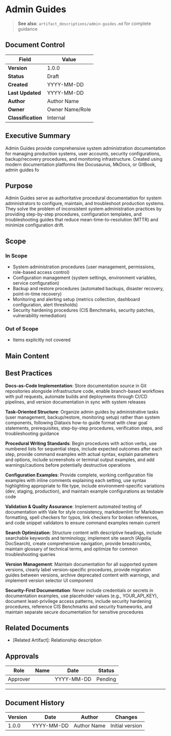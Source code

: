 # Admin Guides

> **See also**: `artifact_descriptions/admin-guides.md` for complete guidance

## Document Control

| Field | Value |
|-------|-------|
| **Version** | 1.0.0 |
| **Status** | Draft |
| **Created** | YYYY-MM-DD |
| **Last Updated** | YYYY-MM-DD |
| **Author** | Author Name |
| **Owner** | Owner Name/Role |
| **Classification** | Internal |

## Executive Summary

Admin Guides provide comprehensive system administration documentation for managing production systems, user accounts, security configurations, backup/recovery procedures, and monitoring infrastructure. Created using modern documentation platforms like Docusaurus, MkDocs, or GitBook, admin guides fo

## Purpose

Admin Guides serve as authoritative procedural documentation for system administrators to configure, maintain, and troubleshoot production systems. They solve the problem of inconsistent system administration practices by providing step-by-step procedures, configuration templates, and troubleshooting guides that reduce mean-time-to-resolution (MTTR) and minimize configuration drift.

## Scope

### In Scope

- System administration procedures (user management, permissions, role-based access control)
- Configuration management (system settings, environment variables, service configuration)
- Backup and restore procedures (automated backups, disaster recovery, point-in-time recovery)
- Monitoring and alerting setup (metrics collection, dashboard configuration, alert thresholds)
- Security hardening procedures (CIS Benchmarks, security patches, vulnerability remediation)

### Out of Scope

- Items explicitly not covered

## Main Content

<!-- Provide detailed content specific to this artifact type -->
<!-- Refer to the artifact description for required sections -->

## Best Practices

**Docs-as-Code Implementation**: Store documentation source in Git repositories alongside infrastructure code, enable branch-based workflows with pull requests, automate builds and deployments through CI/CD pipelines, and version documentation in sync with system releases

**Task-Oriented Structure**: Organize admin guides by administrative tasks (user management, backup/restore, monitoring setup) rather than system components, following Diátaxis how-to guide format with clear goal statements, prerequisites, step-by-step procedures, verification steps, and troubleshooting guidance

**Procedural Writing Standards**: Begin procedures with action verbs, use numbered lists for sequential steps, include expected outcomes after each step, provide command examples with actual syntax, explain parameters and options, include screenshots or terminal output examples, and add warnings/cautions before potentially destructive operations

**Configuration Examples**: Provide complete, working configuration file examples with inline comments explaining each setting, use syntax highlighting appropriate to file type, include environment-specific variations (dev, staging, production), and maintain example configurations as testable code

**Validation & Quality Assurance**: Implement automated testing of documentation with Vale for style consistency, markdownlint for Markdown formatting, spell checkers for typos, link checkers for broken references, and code snippet validators to ensure command examples remain current

**Search Optimization**: Structure content with descriptive headings, include searchable keywords and terminology, implement site search (Algolia DocSearch), create comprehensive navigation, provide breadcrumbs, maintain glossary of technical terms, and optimize for common troubleshooting queries

**Version Management**: Maintain documentation for all supported system versions, clearly label version-specific procedures, provide migration guides between versions, archive deprecated content with warnings, and implement version selector UI component

**Security-First Documentation**: Never include credentials or secrets in documentation examples, use placeholder values (e.g., YOUR_API_KEY), document least-privilege access patterns, include security hardening procedures, reference CIS Benchmarks and security frameworks, and maintain separate secure documentation for sensitive procedures

## Related Documents

- [Related Artifact]: Relationship description

## Approvals

| Role | Name | Date | Status |
|------|------|------|--------|
| Approver | | YYYY-MM-DD | Pending |

---

## Document History

| Version | Date | Author | Changes |
|---------|------|--------|---------|
| 1.0.0 | YYYY-MM-DD | Author Name | Initial version |
